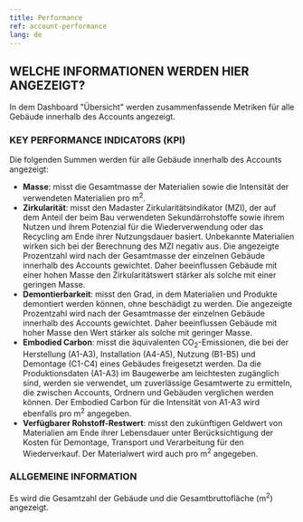 ```yaml
---
title: Performance
ref: account-performance
lang: de
---
```


## WELCHE INFORMATIONEN WERDEN HIER ANGEZEIGT?
In dem Dashboard "Übersicht" werden zusammenfassende Metriken für alle Gebäude innerhalb des Accounts angezeigt.

### KEY PERFORMANCE INDICATORS (KPI)
Die folgenden Summen werden für alle Gebäude innerhalb des Accounts angezeigt:

- **Masse**: misst die Gesamtmasse der Materialien sowie die Intensität der verwendeten Materialien pro m<sup>2</sup>.
- **Zirkularität**: misst den Madaster Zirkularitätsindikator (MZI), der auf dem Anteil der beim Bau verwendeten Sekundärrohstoffe sowie ihrem Nutzen und ihrem Potenzial für die Wiederverwendung oder das Recycling am Ende ihrer Nutzungsdauer basiert. Unbekannte Materialien wirken sich bei der Berechnung des MZI negativ aus. Die angezeigte Prozentzahl wird nach der Gesamtmasse der einzelnen Gebäude innerhalb des Accounts gewichtet. Daher beeinflussen Gebäude mit einer hohen Masse den Zirkularitätswert stärker als solche mit einer geringen Masse.
- **Demontierbarkeit**: misst den Grad, in dem Materialien und Produkte demontiert werden können, ohne beschädigt zu werden. Die angezeigte Prozentzahl wird nach der Gesamtmasse der einzelnen Gebäude innerhalb des Accounts gewichtet. Daher beeinflussen Gebäude mit hoher Masse den Wert stärker als solche mit geringer Masse. 
- **Embodied Carbon**: misst die äquivalenten CO<sub>2</sub>-Emissionen, die bei der Herstellung (A1-A3), Installation (A4-A5), Nutzung (B1-B5) und Demontage (C1-C4) eines Gebäudes freigesetzt werden. Da die Produktionsdaten (A1-A3) im Baugewerbe am leichtesten zugänglich sind, werden sie verwendet, um zuverlässige Gesamtwerte zu ermitteln, die zwischen Accounts, Ordnern und Gebäuden verglichen werden können. Der Embodied Carbon für die Intensität von A1-A3 wird ebenfalls pro m<sup>2</sup> angegeben.
- **Verfügbarer Rohstoff-Restwert**: misst den zukünftigen Geldwert von Materialien am Ende ihrer Lebensdauer unter Berücksichtigung der Kosten für Demontage, Transport und Verarbeitung für den Wiederverkauf. Der Materialwert wird auch pro m<sup>2</sup> angegeben.

### ALLGEMEINE INFORMATION
Es wird die Gesamtzahl der Gebäude und die Gesamtbruttofläche (m<sup>2</sup>) angezeigt.
